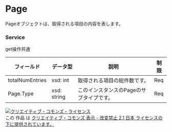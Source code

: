 # Page
Pageオブジェクトは、取得される項目の内容を表します。
### Service
get操作共通

| フィールド | データ型 | 説明 | 制限 | 
|---|---|---|---|
| totalNumEntries| xsd: int| 取得される項目の総件数です。| Req |
| Page.Type| xsd: string| このインスタンスのPageのサブタイプです。| Req |
<a rel="license" href="http://creativecommons.org/licenses/by-nd/2.1/jp/"><img alt="クリエイティブ・コモンズ・ライセンス" style="border-width:0" src="https://i.creativecommons.org/l/by-nd/2.1/jp/88x31.png" /></a><br />この 作品 は <a rel="license" href="http://creativecommons.org/licenses/by-nd/2.1/jp/">クリエイティブ・コモンズ 表示 - 改変禁止 2.1 日本 ライセンスの下に提供されています。</a>
